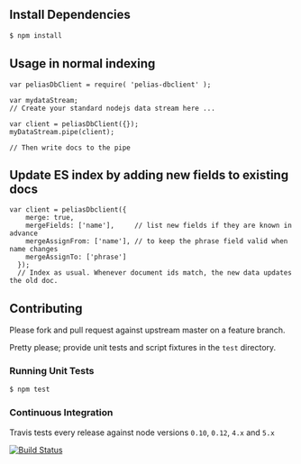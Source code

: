 
## Install Dependencies

```bash
$ npm install
```

## Usage in normal indexing

```
var peliasDbClient = require( 'pelias-dbclient' );

var mydataStream;
// Create your standard nodejs data stream here ...

var client = peliasDbClient({});
myDataStream.pipe(client);

// Then write docs to the pipe

```


## Update ES index by adding new fields to existing docs

```
var client = peliasDbclient({
    merge: true,
    mergeFields: ['name'],     // list new fields if they are known in advance
    mergeAssignFrom: ['name'], // to keep the phrase field valid when name changes
    mergeAssignTo: ['phrase']
  });
  // Index as usual. Whenever document ids match, the new data updates the old doc.
```

## Contributing

Please fork and pull request against upstream master on a feature branch.

Pretty please; provide unit tests and script fixtures in the `test` directory.

### Running Unit Tests

```bash
$ npm test
```

### Continuous Integration

Travis tests every release against node versions `0.10`, `0.12`, `4.x` and `5.x`

[![Build Status](https://travis-ci.org/pelias/dbclient.png?branch=master)](https://travis-ci.org/pelias/dbclient)
